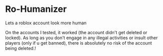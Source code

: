 # Ro-Humanizer
Lets a roblox account look more human

On the accounts I tested, it worked (the account didn't get deleted or locked). As long as you don't engage in any illegal activities or insult other players (only if u get banned), there is absolutely no risk of the account being deleted.!
